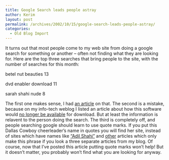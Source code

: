 ```yaml
---
title: Google Search leads people astray
author: Kerim
layout: post
permalink: /archives/2002/10/15/google-search-leads-people-astray/
categories:
  - Old Blog Import
---
```

It turns out that most people come to my web site from doing a google search for something or another &#8211; often not finding what they are looking for. Here are the top three searches that bring people to the site, with the number of searches for this month:

betel nut beauties 13  
  
dvd enabler download 11  
  
sarah shahi nude 8

The first one makes sense, I had <a href="http://kerim.oxus.net/nucleus/index.php?itemid=677" onclick="_gaq.push(['_trackEvent', 'outbound-article', 'http://kerim.oxus.net/nucleus/index.php?itemid=677', 'an article']);" >an article</a> on that. The second is a mistake, because on my info-tech weblog I listed an article about how this software would <a href="http://kerim.oxus.net/nucleus/index.php?itemid=587" onclick="_gaq.push(['_trackEvent', 'outbound-article', 'http://kerim.oxus.net/nucleus/index.php?itemid=587', 'no longer be available']);" >no longer be available</a> for download. But at least the information is relavent to the person doing the search. The third is completely off, and people searching google should learn to use quote marks. If you put this Dallas Cowboy cheerleader&#8217;s name in quotes you will find her site, instead of sites which have names like <a href="http://kerim.oxus.net/nucleus/index.php?itemid=525" onclick="_gaq.push(['_trackEvent', 'outbound-article', 'http://kerim.oxus.net/nucleus/index.php?itemid=525', '&#8220;Adil Shahi&#8221;']);" >&#8220;Adil Shahi&#8221;</a> and <a href="http://kerim.oxus.net/nucleus/index.php?itemid=664" onclick="_gaq.push(['_trackEvent', 'outbound-article', 'http://kerim.oxus.net/nucleus/index.php?itemid=664', 'other']);" >other</a> articles which only make this phrase if you look a three separate articles from my blog. Of course, now that I&#8217;ve posted this article putting quote marks won&#8217;t help! But it doesn&#8217;t matter, you probably won&#8217;t find what you are looking for anyway.

